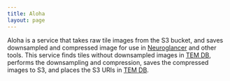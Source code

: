 ```yaml
---
title: Aloha
layout: page
---
```


Aloha is a service that takes raw tile images from the S3 bucket, and saves downsampled and compressed image for use in [Neuroglancer](https://github.com/google/neuroglancer) and other tools.
This service finds tiles without downsampled images in [TEM DB](/tem_db.html), performs the downsampling and compression, saves the compressed images to S3, and places the S3 URIs in [TEM DB](/tem_db.html).